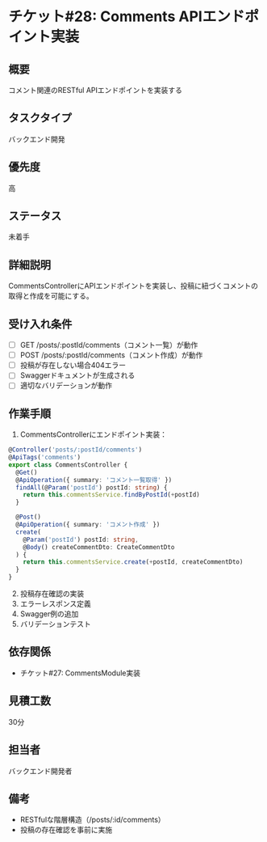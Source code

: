 # チケット#28: Comments APIエンドポイント実装

## 概要
コメント関連のRESTful APIエンドポイントを実装する

## タスクタイプ
バックエンド開発

## 優先度
高

## ステータス
未着手

## 詳細説明
CommentsControllerにAPIエンドポイントを実装し、投稿に紐づくコメントの取得と作成を可能にする。

## 受け入れ条件
- [ ] GET /posts/:postId/comments（コメント一覧）が動作
- [ ] POST /posts/:postId/comments（コメント作成）が動作
- [ ] 投稿が存在しない場合404エラー
- [ ] Swaggerドキュメントが生成される
- [ ] 適切なバリデーションが動作

## 作業手順
1. CommentsControllerにエンドポイント実装：
```typescript
@Controller('posts/:postId/comments')
@ApiTags('comments')
export class CommentsController {
  @Get()
  @ApiOperation({ summary: 'コメント一覧取得' })
  findAll(@Param('postId') postId: string) {
    return this.commentsService.findByPostId(+postId)
  }

  @Post()
  @ApiOperation({ summary: 'コメント作成' })
  create(
    @Param('postId') postId: string,
    @Body() createCommentDto: CreateCommentDto
  ) {
    return this.commentsService.create(+postId, createCommentDto)
  }
}
```
2. 投稿存在確認の実装
3. エラーレスポンス定義
4. Swagger例の追加
5. バリデーションテスト

## 依存関係
- チケット#27: CommentsModule実装

## 見積工数
30分

## 担当者
バックエンド開発者

## 備考
- RESTfulな階層構造（/posts/:id/comments）
- 投稿の存在確認を事前に実施